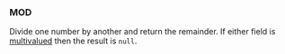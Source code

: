 <!--
This is generated by ESQL’s AbstractFunctionTestCase. Do no edit it. See ../README.md for how to regenerate it.
-->

### MOD
Divide one number by another and return the remainder. If either field is [multivalued](https://www.elastic.co/docs/reference/elasticsearch/query-languages/esql/esql-multivalued-fields.md) then the result is `null`.

